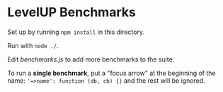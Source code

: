 # LevelUP Benchmarks

Set up by running `npm install` in this directory.

Run with `node ./`.

Edit *benchmarks.js* to add more benchmarks to the suite.

To run a **single benchmark**, put a "focus arrow" at the beginning of the name: `'=>name': function (db, cb) {}` and the rest will be ignored.